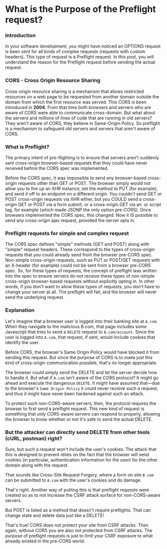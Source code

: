 # What is the Purpose of the Preflight request?

### Introduction

In your software development, you might have noticed an OPTIONS request is been sent for all kinds of complex requests (requests with custom headers). This type of request is a Preflight request. In this post, you will understand the reason for the Preflight request before sending the actual request. 

### CORS - Cross Origin Resource Sharing

Cross-origin resource sharing is a mechanism that allows restricted resources on a web page to be requested from another domain outside the domain from which the first resource was served. This CORS is been introduced in **2004**. From that time both browsers and servers who are aware of CORS were able to communicate cross-domain. But what about the servers and millions of lines of code that are running in old servers? They aren't aware of CORS, they believe in Same-Origin Policy. So preflight is a mechanism to safeguard old servers and servers that aren't aware of CORS. 


### What is Preflight?

The primary intent of pre-flighting is to ensure that servers aren't suddenly sent cross-origin browser-based requests that they could have never received before the CORS spec was implemented.

Before the CORS spec, it was impossible to send any browser-based cross-origin requests other than GET or POST. The browser simply would not allow you to fire up an XHR instance, set the method to PUT (for example), and send it off to an endpoint on a different origin. You couldn't send GET or POST cross-origin requests via XHR either, but you COULD send a cross-origin GET or POST via a form submit, or a cross-origin GET via an <img> or script tag, for example (which made JSONP the only option pre-CORS). Once browsers implemented the CORS spec, this changed. Now it IS possible to send any cross-origin ajax request, provided the server opts in.



### Preflight requests for simple and complex request

The CORS spec defines "simple" methods (GET and POST) along with "simple" request headers. These correspond to the types of cross-origin requests that you could already send from the browser pre-CORS spec. Non-simple cross-origin requests, such as PUT or POST/GET requests with an X-header (for example) could not be sent from a browser pre-CORS spec. So, for these types of requests, the concept of preflight was written into the spec to ensure servers do not receive these types of non-simple cross-origin browser-based requests without explicitly opting in. In other words, if you don't want to allow these types of requests, you don't have to change your server at all. The preflight will fail, and the browser will never send the underlying request.



### Explanation


Let's imagine that a browser user is logged into their banking site at ```A.com```. When they navigate to the malicious B.com, that page includes some Javascript that tries to send a ```DELETE``` request to ```A.com/account```. Since the user is logged into ```A.com```, that request, if sent, would include cookies that identify the user.

Before CORS, the browser's Same Origin Policy would have blocked it from sending this request. But since the purpose of CORS is to make just this kind of cross-origin communication possible, that's no longer appropriate.

The browser could simply send the DELETE and let the server decide how to handle it. But what if ```A.com``` isn't aware of the CORS protocol? It might go ahead and execute the dangerous ```DELETE```. It might have assumed that—due to the browser's ```Same Origin Policy``` it could never receive such a request, and thus it might have never been hardened against such an attack.

To protect such non-CORS-aware servers, then, the protocol requires the browser to first send a preflight request. This new kind of request is something that only CORS-aware servers can respond to properly, allowing the browser to know whether or not it's safe to send the actual DELETE.



### But the attacker can directly send DELETE from other tools (cURL, postman) right?



Sure, but such a request won't include the user's cookies. The attack that this is designed to prevent relies on the fact that the browser will send cookies (in particular, authentication information for the user) for the other domain along with the request.

That sounds like Cross-Site Request Forgery, where a form on site ```B.com``` can be submitted to ```A.com``` with the user's cookies and do damage.

That's right. Another way of putting this is that preflight requests were created so as to not increase the CSRF attack surface for non-CORS-aware servers.

But POST is listed as a method that doesn't require preflights. That can change state and delete data just like a DELETE!

That's true! CORS does not protect your site from CSRF attacks. Then again, without CORS you are also not protected from CSRF attacks. The purpose of preflight requests is just to limit your CSRF exposure to what already existed in the pre-CORS world.












